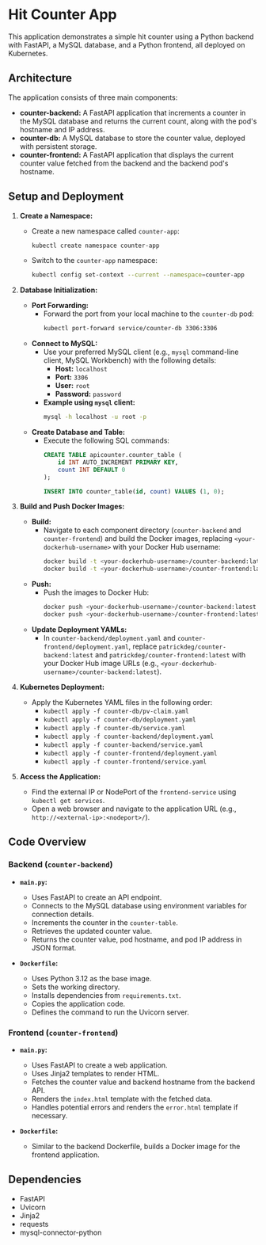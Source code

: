 # Hit Counter App

This application demonstrates a simple hit counter using a Python backend with FastAPI, a MySQL database, and a Python frontend, all deployed on Kubernetes.

## Architecture

The application consists of three main components:

- **counter-backend:** A FastAPI application that increments a counter in the MySQL database and returns the current count, along with the pod's hostname and IP address.
- **counter-db:** A MySQL database to store the counter value, deployed with persistent storage.
- **counter-frontend:** A FastAPI application that displays the current counter value fetched from the backend and the backend pod's hostname.

## Setup and Deployment

1. **Create a Namespace:**
   - Create a new namespace called `counter-app`:
     ```bash
     kubectl create namespace counter-app
     ```
   - Switch to the `counter-app` namespace:
     ```bash
     kubectl config set-context --current --namespace=counter-app
     ```

2. **Database Initialization:**
   - **Port Forwarding:**
      -  Forward the port from your local machine to the `counter-db` pod:
         ```bash
         kubectl port-forward service/counter-db 3306:3306
         ```
   - **Connect to MySQL:**
      - Use your preferred MySQL client (e.g., `mysql` command-line client, MySQL Workbench) with the following details:
          - **Host:** `localhost`
          - **Port:** `3306`
          - **User:** `root`
          - **Password:** `password`
      - **Example using `mysql` client:**
         ```bash
         mysql -h localhost -u root -p
         ```
   - **Create Database and Table:**
      - Execute the following SQL commands:
        ```sql
        CREATE TABLE apicounter.counter_table (
            id INT AUTO_INCREMENT PRIMARY KEY,
            count INT DEFAULT 0
        );

        INSERT INTO counter_table(id, count) VALUES (1, 0);
        ```

3. **Build and Push Docker Images:**
   - **Build:**
      - Navigate to each component directory (`counter-backend` and `counter-frontend`) and build the Docker images, replacing `<your-dockerhub-username>` with your Docker Hub username:
         ```bash
         docker build -t <your-dockerhub-username>/counter-backend:latest .
         docker build -t <your-dockerhub-username>/counter-frontend:latest . 
         ```
   - **Push:**
      - Push the images to Docker Hub:
         ```bash
         docker push <your-dockerhub-username>/counter-backend:latest
         docker push <your-dockerhub-username>/counter-frontend:latest
         ```
   - **Update Deployment YAMLs:**
      - In `counter-backend/deployment.yaml` and `counter-frontend/deployment.yaml`, replace `patrickdeg/counter-backend:latest` and `patrickdeg/counter-frontend:latest` with your Docker Hub image URLs (e.g., `<your-dockerhub-username>/counter-backend:latest`).

4. **Kubernetes Deployment:**
   - Apply the Kubernetes YAML files in the following order:
      - `kubectl apply -f counter-db/pv-claim.yaml`
      - `kubectl apply -f counter-db/deployment.yaml`
      - `kubectl apply -f counter-db/service.yaml`
      - `kubectl apply -f counter-backend/deployment.yaml`
      - `kubectl apply -f counter-backend/service.yaml`
      - `kubectl apply -f counter-frontend/deployment.yaml`
      - `kubectl apply -f counter-frontend/service.yaml`

5. **Access the Application:**
   - Find the external IP or NodePort of the `frontend-service` using `kubectl get services`.
   - Open a web browser and navigate to the application URL (e.g., `http://<external-ip>:<nodeport>/`).

## Code Overview

### Backend (`counter-backend`)

- **`main.py`:**  
    - Uses FastAPI to create an API endpoint.
    - Connects to the MySQL database using environment variables for connection details.
    - Increments the counter in the `counter-table`.
    - Retrieves the updated counter value.
    - Returns the counter value, pod hostname, and pod IP address in JSON format.

- **`Dockerfile`:**
    - Uses Python 3.12 as the base image.
    - Sets the working directory.
    - Installs dependencies from `requirements.txt`.
    - Copies the application code.
    - Defines the command to run the Uvicorn server.

### Frontend (`counter-frontend`)

- **`main.py`:** 
    - Uses FastAPI to create a web application.
    - Uses Jinja2 templates to render HTML.
    - Fetches the counter value and backend hostname from the backend API.
    - Renders the `index.html` template with the fetched data.
    - Handles potential errors and renders the `error.html` template if necessary.

- **`Dockerfile`:**
    - Similar to the backend Dockerfile, builds a Docker image for the frontend application.

## Dependencies

- FastAPI
- Uvicorn
- Jinja2
- requests
- mysql-connector-python